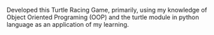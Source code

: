 Developed this Turtle Racing Game, primarily, using my knowledge of Object Oriented Programing (OOP) and the turtle module in python language as an application of my learning.
